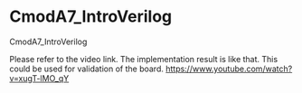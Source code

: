# CmodA7_IntroVerilog
 CmodA7_IntroVerilog

Please refer to the video link.
The implementation result is like that.
This could be used for validation of the board.
https://www.youtube.com/watch?v=xugT-lMO_qY
